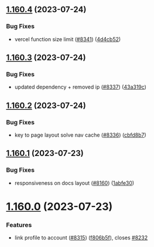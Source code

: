 ## [1.160.4](https://github.com/EddieHubCommunity/LinkFree/compare/v1.160.3...v1.160.4) (2023-07-24)


### Bug Fixes

* vercel function size limit ([#8341](https://github.com/EddieHubCommunity/LinkFree/issues/8341)) ([4d4cb52](https://github.com/EddieHubCommunity/LinkFree/commit/4d4cb52836c332e85aafe328516bc2db1bcd0155))



## [1.160.3](https://github.com/EddieHubCommunity/LinkFree/compare/v1.160.2...v1.160.3) (2023-07-24)


### Bug Fixes

* updated dependency + removed ip ([#8337](https://github.com/EddieHubCommunity/LinkFree/issues/8337)) ([43a319c](https://github.com/EddieHubCommunity/LinkFree/commit/43a319c991a77729a6b4c4495aa40ddb4203b2c0))



## [1.160.2](https://github.com/EddieHubCommunity/LinkFree/compare/v1.160.1...v1.160.2) (2023-07-24)


### Bug Fixes

* key to page layout solve nav cache ([#8336](https://github.com/EddieHubCommunity/LinkFree/issues/8336)) ([cbfd8b7](https://github.com/EddieHubCommunity/LinkFree/commit/cbfd8b797a9e7899bab54eb737f9f03fc1b1e88c))



## [1.160.1](https://github.com/EddieHubCommunity/LinkFree/compare/v1.160.0...v1.160.1) (2023-07-23)


### Bug Fixes

* responsiveness on docs layout ([#8160](https://github.com/EddieHubCommunity/LinkFree/issues/8160)) ([1abfe30](https://github.com/EddieHubCommunity/LinkFree/commit/1abfe30497752c871ddc3c69c30a6aea0c9d0d80))



# [1.160.0](https://github.com/EddieHubCommunity/LinkFree/compare/v1.159.10...v1.160.0) (2023-07-23)


### Features

* link profile to account ([#8315](https://github.com/EddieHubCommunity/LinkFree/issues/8315)) ([f806b5f](https://github.com/EddieHubCommunity/LinkFree/commit/f806b5f6adc430b3bf76cbc7d2972fd797d76e5e)), closes [#8232](https://github.com/EddieHubCommunity/LinkFree/issues/8232)



